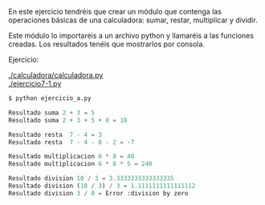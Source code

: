 
En este ejercicio tendréis que crear un módulo que contenga las operaciones
básicas de una calculadora: sumar, restar, multiplicar y dividir.

Este módulo lo importaréis a un archivo python y llamaréis a las funciones
creadas. Los resultados tenéis que mostrarlos por consola.

Ejercicio:

[./calculadora/calculadora.py](./calculadora/calculadora.py)  
[./ejercicio7-1.py](./ejercicio_a.py)

```py
$ python ejercicio_a.py

Resultado suma 2 + 3 = 5
Resultado suma 2 + 3 + 5 + 8 = 18

Resultado resta  7 - 4 = 3
Resultado resta  7 - 4 - 8 - 2 = -7

Resultado multiplicacion 6 * 8 = 48
Resultado multiplicacion 6 * 8 * 5 = 240

Resultado division 10 / 3 = 3.3333333333333335
Resultado division (10 / 3) / 3 = 1.1111111111111112
Resultado division 3 / 0 = Error :division by zero
```
